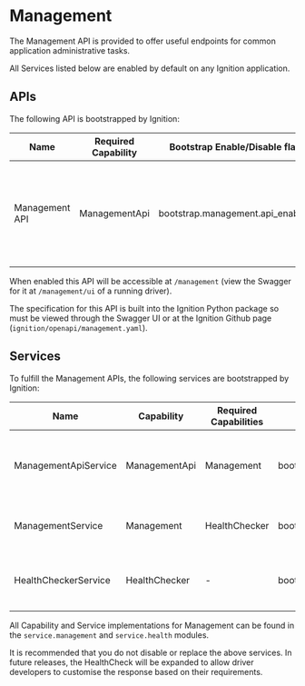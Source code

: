 # Management

The Management API is provided to offer useful endpoints for common application administrative tasks.

All Services listed below are enabled by default on any Ignition application.

## APIs

The following API is bootstrapped by Ignition:

| Name               | Required Capability         | Bootstrap Enable/Disable flag        | Description                                                                                                                       |
| ------------------ | --------------------------- | ------------------------------------ | --------------------------------------------------------------------------------------------------------------------------------- |
| Management API | ManagementApi | bootstrap.management.api_enabled | Adds the Management API to the Connexion app, registering the service offering the ManagementApi as the handler |

When enabled this API will be accessible at `/management` (view the Swagger for it at `/management/ui` of a running driver).

The specification for this API is built into the Ignition Python package so must be viewed through the Swagger UI or at the Ignition Github page (`ignition/openapi/management.yaml`).

## Services

To fulfill the Management APIs, the following services are bootstrapped by Ignition:

| Name                                | Capability                             | Required Capabilities                  | Bootstrap Enable/Disable flag                       | Description                                                                                                                                           |
| ----------------------------------- | -------------------------------------- | -------------------------------------- | --------------------------------------------------- | ----------------------------------------------------------------------------------------------------------------------------------------------------- |
| ManagementApiService            | ManagementApi            | Management        | bootstrap.management.api_service_enabled        | Handles API requests, passing calls down to the service offering the Management capability                                                                            |
| ManagementService            | Management            | HealthChecker        | bootstrap.management.service_enabled        | Service layer for handling Management API requests                                                                            |
| HealthCheckerService            | HealthChecker            | -        | bootstrap.management.health.service_enabled        | Service used by the default ManagementService to check the Health of the application                                                                            |


All Capability and Service implementations for Management can be found in the `service.management` and `service.health` modules.

It is recommended that you do not disable or replace the above services. In future releases, the HealthCheck will be expanded to allow driver developers to customise the response based on their requirements.




